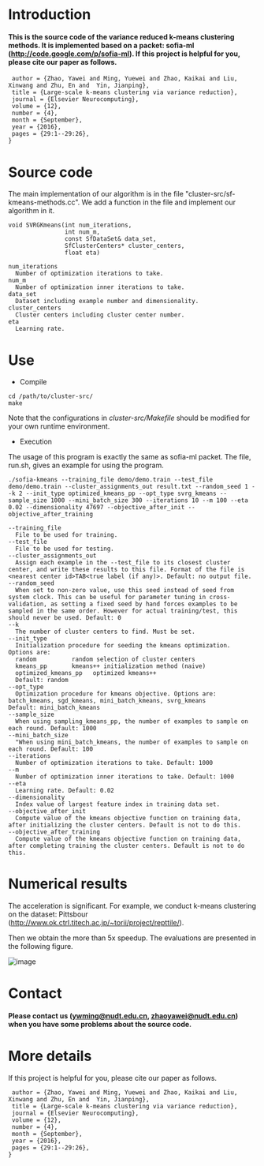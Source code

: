 # Introduction
#### This is the source code of the variance reduced k-means clustering methods. It is implemented based on a packet: sofia-ml (http://code.google.com/p/sofia-ml). If this project is helpful for you, please cite our paper as follows.
```@article{Zhao:2018NEU,
 author = {Zhao, Yawei and Ming, Yuewei and Zhao, Kaikai and Liu, Xinwang and Zhu, En and  Yin, Jianping},
 title = {Large-scale k-means clustering via variance reduction},
 journal = {Elsevier Neurocomputing},
 volume = {12},
 number = {4},
 month = {September},
 year = {2016},
 pages = {29:1--29:26},
}
```

# Source code

The main implementation of our algorithm is in the file "cluster-src/sf-kmeans-methods.cc". We add a function in the file and implement our algorithm in it.
```
void SVRGKmeans(int num_iterations,
                int num_m,
                const SfDataSet& data_set,
                SfClusterCenters* cluster_centers,
                float eta)
```
```
num_iterations
  Number of optimization iterations to take.
num_m
  Number of optimization inner iterations to take.
data_set
  Dataset including example number and dimensionality.
cluster_centers
  Cluster centers including cluster center number.
eta
  Learning rate.
```
# Use

* Compile
```
cd /path/to/cluster-src/
make
```
Note that the configurations in *cluster-src/Makefile* should be modified for your own runtime environment. 

* Execution

The usage of this program is exactly the same as sofia-ml packet. The file, run.sh, gives an example for using the program. 
```
./sofia-kmeans --training_file demo/demo.train --test_file demo/demo.train --cluster_assignments_out result.txt --random_seed 1 --k 2 --init_type optimized_kmeans_pp --opt_type svrg_kmeans --sample_size 1000 --mini_batch_size 300 --iterations 10 --m 100 --eta 0.02 --dimensionality 47697 --objective_after_init --objective_after_training
```
```
--training_file
  File to be used for training.
--test_file
  File to be used for testing.
--cluster_assignments_out
  Assign each example in the --test_file to its closest cluster center, and write these results to this file. Format of the file is <nearest center id>TAB<true label (if any)>. Default: no output file.
--random_seed
  When set to non-zero value, use this seed instead of seed from system clock. This can be useful for parameter tuning in cross-validation, as setting a fixed seed by hand forces examples to be sampled in the same order. However for actual training/test, this should never be used. Default: 0
--k
  The number of cluster centers to find. Must be set.
--init_type
  Initialization procedure for seeding the kmeans optimization. Options are:
  random          random selection of cluster centers
  kmeans_pp       kmeans++ initialization method (naive)
  optimized_kmeans_pp   optimized kmeans++
  Default: random
--opt_type
  Optimization procedure for kmeans objective. Options are: batch_kmeans, sgd_kmeans, mini_batch_kmeans, svrg_kmeans
Default: mini_batch_kmeans
--sample_size
  When using sampling_kmeans_pp, the number of examples to sample on each round. Default: 1000
--mini_batch_size
  "When using mini_batch_kmeans, the number of examples to sample on each round. Default: 100
--iterations
  Number of optimization iterations to take. Default: 1000
--m
  Number of optimization inner iterations to take. Default: 1000
--eta
  Learning rate. Default: 0.02
--dimensionality
  Index value of largest feature index in training data set.
--objective_after_init
  Compute value of the kmeans objective function on training data, after initializing the cluster centers. Default is not to do this.
--objective_after_training
  Compute value of the kmeans objective function on training data, after completing training the cluster centers. Default is not to do this.
```

# Numerical results
The acceleration is significant. For example, we conduct k-means clustering on the dataset: Pittsbour (http://www.ok.ctrl.titech.ac.jp/~torii/project/repttile/).

Then we obtain the more than 5x speedup. The evaluations are presented in the following figure.

 ![image](https://github.com/YaweiZhao/VRKM_sofia-ml/blob/master/images/figure_cp_pitts-1.png)


# Contact
#### Please contact us (ywming@nudt.edu.cn, zhaoyawei@nudt.edu.cn) when you have some problems about the source code.

# More details
If this project is helpful for you, please cite our paper as follows.
```@article{Zhao:2018NEU,
 author = {Zhao, Yawei and Ming, Yuewei and Zhao, Kaikai and Liu, Xinwang and Zhu, En and  Yin, Jianping},
 title = {Large-scale k-means clustering via variance reduction},
 journal = {Elsevier Neurocomputing},
 volume = {12},
 number = {4},
 month = {September},
 year = {2016},
 pages = {29:1--29:26},
}
```
